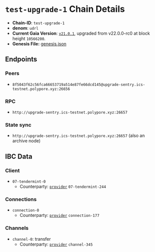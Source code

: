 
# `test-upgrade-1` Chain Details

* **Chain-ID**: `test-upgrade-1`
* **denom**: `udrl`
* **Current Gaia Version**: [`v21.0.1`](https://github.com/cosmos/gaia/releases/tag/v21.0.1), upgraded from v22.0.0-rc0 at block height `10566200`.
* **Genesis File:**  [genesis.json](genesis.json)

## Endpoints

### Peers

* `8f5043f62c56fca66653719a514e87fe66dcd145@upgrade-sentry.ics-testnet.polypore.xyz:26656`

### RPC

* `http://upgrade-sentry.ics-testnet.polypore.xyz:26657`

### State sync

* `http://upgrade-sentry.ics-testnet.polypore.xyz:26657` (also an archive node)


## IBC Data

### Client

* `07-tendermint-0`
  * Counterparty: [`provider`](/interchain-security/provider/README.md) `07-tendermint-244`

### Connections

* `connection-0`
  * Counterparty: [`provider`](/interchain-security/provider/README.md) `connection-177`

### Channels

* `channel-0`: transfer
  * Counterparty: [`provider`](/interchain-security/provider/README.md) `channel-345`

